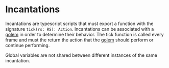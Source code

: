 # Incantations

Incantations are typescript scripts that must export a function with the signature `tick(rs: RS): Action`. Incantations can be associated with a [golem](golem) in order to determine their behavior. The tick function is called every frame and must the return the action that the [golem](golem) should perform or continue performing.

Global variables are not shared between different instances of the same incantation.

